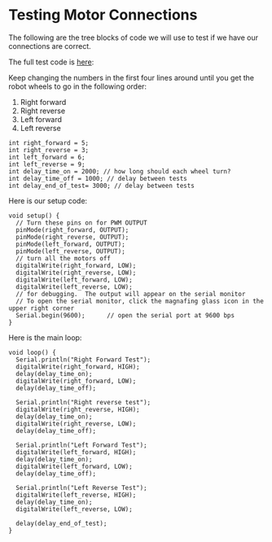 # Testing Motor Connections

The following are the tree blocks of code we will use to test if we have our connections are correct.

The full test code is [here](https://raw.githubusercontent.com/dmccreary/coderdojo-robots/master/src/motor-connection-test/motor-connection-test.ino):

Keep changing the numbers in the first four lines around until you get the robot wheels to go in the following order:

1. Right forward
2. Right reverse
3. Left forward
4. Left reverse

```
int right_forward = 5;
int right_reverse = 3;
int left_forward = 6;
int left_reverse = 9;
int delay_time_on = 2000; // how long should each wheel turn?
int delay_time_off = 1000; // delay between tests
int delay_end_of_test= 3000; // delay between tests
```

Here is our setup code:

```
void setup() {
  // Turn these pins on for PWM OUTPUT
  pinMode(right_forward, OUTPUT);
  pinMode(right_reverse, OUTPUT); 
  pinMode(left_forward, OUTPUT); 
  pinMode(left_reverse, OUTPUT);
  // turn all the motors off
  digitalWrite(right_forward, LOW);
  digitalWrite(right_reverse, LOW);
  digitalWrite(left_forward, LOW);
  digitalWrite(left_reverse, LOW);
  // for debugging.  The output will appear on the serial monitor
  // To open the serial monitor, click the magnafing glass icon in the upper right corner
  Serial.begin(9600);      // open the serial port at 9600 bps
}
```

Here is the main loop:

```
void loop() {
  Serial.println("Right Forward Test");
  digitalWrite(right_forward, HIGH);
  delay(delay_time_on);
  digitalWrite(right_forward, LOW);
  delay(delay_time_off);

  Serial.println("Right reverse test");
  digitalWrite(right_reverse, HIGH);
  delay(delay_time_on);
  digitalWrite(right_reverse, LOW);
  delay(delay_time_off);

  Serial.println("Left Forward Test");
  digitalWrite(left_forward, HIGH);
  delay(delay_time_on);
  digitalWrite(left_forward, LOW);
  delay(delay_time_off);

  Serial.println("Left Reverse Test");
  digitalWrite(left_reverse, HIGH);
  delay(delay_time_on);
  digitalWrite(left_reverse, LOW);

  delay(delay_end_of_test);
}
```



